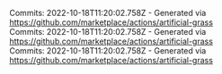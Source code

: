 Commits: 2022-10-18T11:20:02.758Z - Generated via https://github.com/marketplace/actions/artificial-grass
<br>
Commits: 2022-10-18T11:20:02.758Z - Generated via https://github.com/marketplace/actions/artificial-grass
<br>
Commits: 2022-10-18T11:20:02.758Z - Generated via https://github.com/marketplace/actions/artificial-grass
<br>
